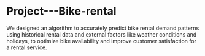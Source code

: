 # Project---Bike-rental
We designed an algorithm to accurately predict bike rental demand patterns using historical rental data and external factors like weather conditions and holidays, to optimize bike availability and improve customer satisfaction for a rental service.
